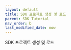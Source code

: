 ```yaml
---
layout: default
title: SDK 프로젝트 생성 및 로드
parent: SDK Tutorial
nav_order: b
last_modified_date: now
---
```


SDK 프로젝트 생성 및 로드


